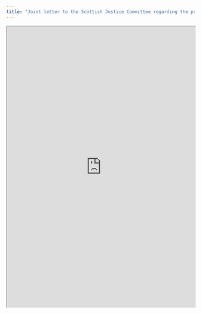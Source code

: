 ```yaml
---
title: "Joint letter to the Scottish Justice Committee regarding the proposed Biometrics Commissioner"
---
```



<iframe height="750" width="100%" src="https://ewelton.github.io/ktest/wiki.html#Joint%20letter%20to%20the%20Scottish%20Justice%20Committee%20regarding%20the%20proposed%20Biometrics%20Commissioner"></iframe>
